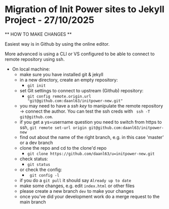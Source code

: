 # Migration of Init Power sites to Jekyll Project - 27/10/2025

** HOW TO MAKE CHANGES **

Easiest way is in Github by using the online editor.

More advanced is using a CLI or VS configured to be able to connect to remote repository using ssh.

- On local machine:
  - make sure you have installed git & jekyll
  - in a new directory, create an empty repository:
    - ```git init```
  - set Git settings to connect to upstream (Github) repository:
    - ```git config remote.origin.url "git@github.com:daanl63/initpower-new.git"```
  - you may need to have a *ssh key* to manipulate the remote repository -> connect the author. You can test the ssh creds with ``` ssh -T git@github.com```.
  - if you get a ys=username question you need to switch from https to ssh, ```git remote set-url origin git@github.com:daanl63/initpower-new```
  - find out about the name of the right branch, e.g. in this case 'master' or a dev branch
  - clone the repo and cd to the clone'd repo
    - ```git clone https://github.com/daanl63/u=initpower-new.git```
  - check status:
    - ```git status```
  - or check the config:
    - ``` git config -l```
  - if you do a ```git pull``` it should say ```Already up to date```
  - make some changes, e.g. edit ```index.html``` or other files
  - please create a new branch ``dev`` to make your changes  
  - once you've did your development work do a merge request to the main branch

